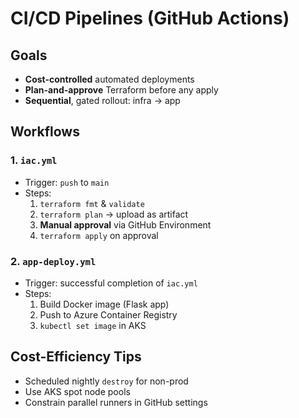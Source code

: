 <!-- docs/ci-cd.md -->
# CI/CD Pipelines (GitHub Actions)

## Goals

- **Cost-controlled** automated deployments  
- **Plan-and-approve** Terraform before any apply  
- **Sequential**, gated rollout: infra → app

## Workflows

### 1. `iac.yml`  
- Trigger: `push` to `main`  
- Steps:  
  1. `terraform fmt` & `validate`  
  2. `terraform plan` → upload as artifact  
  3. **Manual approval** via GitHub Environment  
  4. `terraform apply` on approval  

### 2. `app-deploy.yml`  
- Trigger: successful completion of `iac.yml`  
- Steps:  
  1. Build Docker image (Flask app)  
  2. Push to Azure Container Registry  
  3. `kubectl set image` in AKS  

## Cost-Efficiency Tips

- Scheduled nightly `destroy` for non-prod  
- Use AKS spot node pools  
- Constrain parallel runners in GitHub settings  

